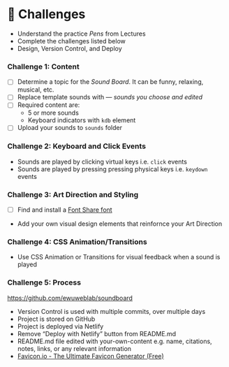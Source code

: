 # 💯 Challenges



* Understand the practice _Pens_ from Lectures
* Complete the challenges listed below
* Design, Version Control, and Deploy

### Challenge 1: Content

* [ ] Determine a topic for the _Sound Board_. It can be funny, relaxing, musical, etc.
* [ ] Replace template sounds with — _sounds you choose and edited_
* [ ] Required content are:
  * 5 or more sounds
  * Keyboard indicators with `kdb` element
* [ ] Upload your sounds to `sounds` folder

### Challenge 2: Keyboard and Click Events

* Sounds are played by clicking virtual keys i.e. `click` events
* Sounds are played by pressing pressing physical keys i.e. `keydown` events

### Challenge 3: Art Direction and Styling

* [ ] Find and install a [Font Share font](https://www.fontshare.com/)

<!---->

* Add your own visual design elements that reinfornce your Art Direction

### Challenge 4: CSS Animation/Transitions

* Use CSS Animation or Transitions for visual feedback when a sound is played

### Challenge 5: Process

https://github.com/ewuweblab/soundboard

* Version Control is used with multiple commits, over multiple days
* Project is stored on GitHub
* Project is deployed via Netlify
* Remove “Deploy with Netlify” button from README.md
* README.md file edited with your-own-content e.g. name, citations, notes, links, or any relevant information
* [Favicon.io - The Ultimate Favicon Generator (Free)](https://favicon.io/)

###
